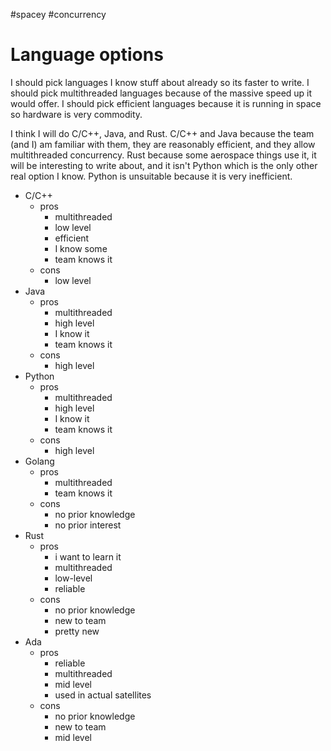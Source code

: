 #spacey #concurrency

# Language options

I should pick languages I know stuff about already so its faster to write. I should pick multithreaded languages because of the massive speed up it would offer. I should pick efficient languages because it is running in space so hardware is very commodity.

I think I will do C/C++, Java, and Rust. C/C++ and Java because the team (and I) am familiar with them, they are reasonably efficient, and they allow multithreaded concurrency. Rust because some aerospace things use it, it will be interesting to write about, and it isn't Python which is the only other real option I know. Python is unsuitable because it is very inefficient.

- C/C++
	- pros
		- multithreaded
		- low level
		- efficient
		- I know some
		- team knows it
	- cons
		- low level
- Java
	- pros
		- multithreaded
		- high level
		- I know it
		- team knows it
	- cons
		- high level
- Python
	- pros
		- multithreaded
		- high level
		- I know it
		- team knows it
	- cons
		- high level
- Golang
	- pros
		- multithreaded
		- team knows it
	- cons
		- no prior knowledge
		- no prior interest
- Rust
	- pros
		- i want to learn it
		- multithreaded
		- low-level
		- reliable
	- cons
		- no prior knowledge
		- new to team
		- pretty new
- Ada
	- pros
		- reliable
		- multithreaded
		- mid level
		- used in actual satellites
	- cons
		- no prior knowledge
		- new to team
		- mid level